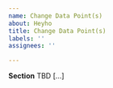 ```yaml
---
name: Change Data Point(s)
about: Heyho
title: Change Data Point(s)
labels: ''
assignees: ''

---
```


**Section**
TBD [...]
